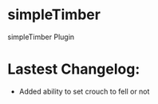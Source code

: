 # simpleTimber
simpleTimber Plugin
# Lastest Changelog:
- Added ability to set crouch to fell or not
